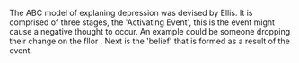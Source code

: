 

The ABC model of explaning depression was devised by Ellis. It is comprised of three stages, the 'Activating Event', this is the event might cause a negative thought to occur. An example could be someone dropping their change on the fllor . Next is the 'belief' that is formed as a result of the event.


